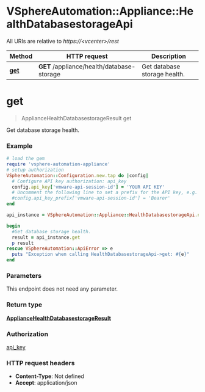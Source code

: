 # VSphereAutomation::Appliance::HealthDatabasestorageApi

All URIs are relative to *https://&lt;vcenter&gt;/rest*

Method | HTTP request | Description
------------- | ------------- | -------------
[**get**](HealthDatabasestorageApi.md#get) | **GET** /appliance/health/database-storage | Get database storage health.


# **get**
> ApplianceHealthDatabasestorageResult get

Get database storage health.

### Example
```ruby
# load the gem
require 'vsphere-automation-appliance'
# setup authorization
VSphereAutomation::Configuration.new.tap do |config|
  # Configure API key authorization: api_key
  config.api_key['vmware-api-session-id'] = 'YOUR API KEY'
  # Uncomment the following line to set a prefix for the API key, e.g. 'Bearer' (defaults to nil)
  #config.api_key_prefix['vmware-api-session-id'] = 'Bearer'
end

api_instance = VSphereAutomation::Appliance::HealthDatabasestorageApi.new

begin
  #Get database storage health.
  result = api_instance.get
  p result
rescue VSphereAutomation::ApiError => e
  puts "Exception when calling HealthDatabasestorageApi->get: #{e}"
end
```

### Parameters
This endpoint does not need any parameter.

### Return type

[**ApplianceHealthDatabasestorageResult**](ApplianceHealthDatabasestorageResult.md)

### Authorization

[api_key](../README.md#api_key)

### HTTP request headers

 - **Content-Type**: Not defined
 - **Accept**: application/json



